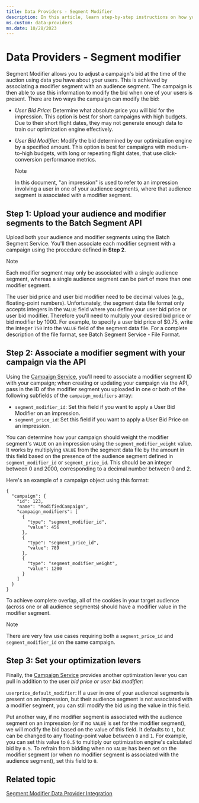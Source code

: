 ```yaml
---
title: Data Providers - Segment Modifier
description: In this article, learn step-by-step instructions on how you can associate a segment modifier with an audience segment.
ms.custom: data-providers
ms.date: 10/28/2023
---
```


# Data Providers - Segment modifier

Segment Modifier allows you to adjust a campaign's bid at the time of the auction using data you have about your users. This is achieved by associating a modifier segment with an audience segment. The campaign is then able to use this information to modify the bid when one of your users is present. There are two ways the campaign can modify the bid:

- *User Bid Price:* Determine what absolute price you will bid for the impression. This option is best for short campaigns with high budgets. Due to their short flight dates, they may not generate enough data to train our optimization engine effectively.
- *User Bid Modifier:* Modify the bid determined by our optimization engine by a specified amount. This option is best for campaigns with medium-to-high budgets, with long or repeating flight dates, that use click-conversion performance metrics.
  
  > [!NOTE]
  > In this document, "an impression" is used to refer to an impression involving a user in one of your audience segments, where that audience segment is associated with a modifier segment.

## Step 1: Upload your audience and modifier segments to the Batch Segment API

Upload both your audience and modifier segments using the Batch Segment Service. You'll then associate each modifier segment with a campaign using the procedure defined in **Step 2**.

> [!NOTE]
> Each modifier segment may only be associated with a single audience segment, whereas a single audience segment can be part of more than one modifier segment.

The user bid price and user bid modifier need to be decimal values (e.g., floating-point numbers). Unfortunately, the segment data file
format only accepts integers in the `VALUE` field where you define your user bid price or user bid modifier. Therefore you'll need to multiply your desired bid price or bid modifier by 1000. For example, to specify a user bid price of $0.75, write the integer `750` into the `VALUE` field of the segment data file. For a complete description of the file format, see Batch Segment Service - File Format.

## Step 2: Associate a modifier segment with your campaign via the API

Using the [Campaign Service](../digital-platform-api/campaign-service.md), you'll need to associate a modifier segment ID with your campaign; when creating or updating your campaign via the API, pass in the ID of the modifier segment you uploaded in one or both of the following subfields of the `campaign_modifiers` array:

- `segment_modifier_id`: Set this field if you want to apply a User Bid Modifier on an impression.
- `segment_price_id`: Set this field if you want to apply a User Bid Price on an impression.

You can determine how your campaign should weight the modifier segment's `VALUE` on an impression using the `segment_modifier_weight` value. It works by multiplying `VALUE` from the segment data file by the amount in this field based on the presence of the audience segment defined in `segment_modifier_id` or `segment_price_id`. This should be an integer between 0 and 2000, corresponding to a decimal number between 0 and 2.

Here's an example of a campaign object using this format:

``` 
{
  "campaign": {
    "id": 123,
    "name": "ModifiedCampaign",
    "campaign_modifiers": [
      {
        "type": "segment_modifier_id",
        "value": 456
      },
      {
        "type": "segment_price_id",
        "value": 789
      },
      {
        "type": "segment_modifier_weight",
        "value": 1200
      }
    ]
  }
}
```

To achieve complete overlap, all of the cookies in your target audience (across one or all audience segments) should have a modifier value in the modifier segment.

> [!NOTE]
> There are very few use cases requiring both a `segment_price_id` and `segment_modifier_id` on the same campaign.

## Step 3: Set your optimization levers

Finally, the [Campaign Service](../digital-platform-api/campaign-service.md) provides another optimization lever you can pull in addition to the user *bid price or user bid modifier*:

`userprice_default_modifier`: If a user in one of your audiencei segments is present on an impression, but their audience segment is not associated with a modifier segment, you can still modify the bid using the value in this field.

Put another way, if no modifier segment is associated with the audience segment on an impression (or if no `VALUE` is set for the modifier
segment), we will modify the bid based on the value of this field. It defaults to `1`, but can be changed to any floating-point value between `0` and `1`. For example, you can set this value to `0.5` to multiply our optimization engine's calculated bid by `0.5`. To refrain from bidding when no `VALUE` has been set on the modifier segment (or when no modifier segment is associated with the audience segment), set this field to `0`.

## Related topic

[Segment Modifier Data Provider Integration](segment-modifier-data-provider-integration.md)
